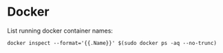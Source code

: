 # Docker
List running docker container names:
```
docker inspect --format='{{.Name}}' $(sudo docker ps -aq --no-trunc)
```
